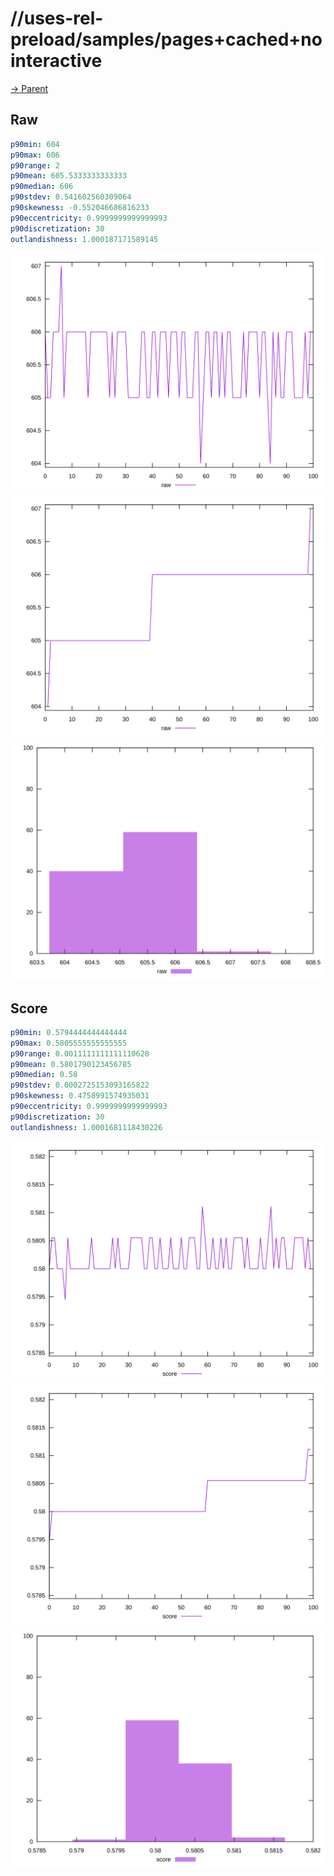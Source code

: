 
# //uses-rel-preload/samples/pages+cached+nointeractive

[→ Parent](../..)


## Raw


```yaml
p90min: 604
p90max: 606
p90range: 2
p90mean: 605.5333333333333
p90median: 606
p90stdev: 0.541602560309064
p90skewness: -0.552046686816233
p90eccentricity: 0.9999999999999993
p90discretization: 30
outlandishness: 1.000187171589145

```

![PLOT: raw-values](./raw/values.svg)![PLOT: raw-sorted](./raw/sorted.svg)![PLOT: raw-histogram](./raw/histogram.svg)
## Score


```yaml
p90min: 0.5794444444444444
p90max: 0.5805555555555555
p90range: 0.0011111111111110628
p90mean: 0.5801790123456785
p90median: 0.58
p90stdev: 0.0002725153093165822
p90skewness: 0.4758991574935031
p90eccentricity: 0.9999999999999993
p90discretization: 30
outlandishness: 1.0001681118430226

```

![PLOT: score-values](./score/values.svg)![PLOT: score-sorted](./score/sorted.svg)![PLOT: score-histogram](./score/histogram.svg)